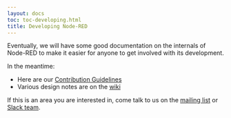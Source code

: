 ```yaml
---
layout: docs
toc: toc-developing.html
title: Developing Node-RED
---
```


Eventually, we will have some good documentation on the internals of Node-RED to
make it easier for anyone to get involved with its development.

In the meantime:

 - Here are our [Contribution Guidelines](/about/contribute/)
 - Various design notes are on the [wiki](https://github.com/node-red/node-red/wiki)

If this is an area you are interested in, come talk to us on the [mailing list](https://groups.google.com/forum/#!forum/node-red)
or [Slack team](http://nodered.org/slack/).
